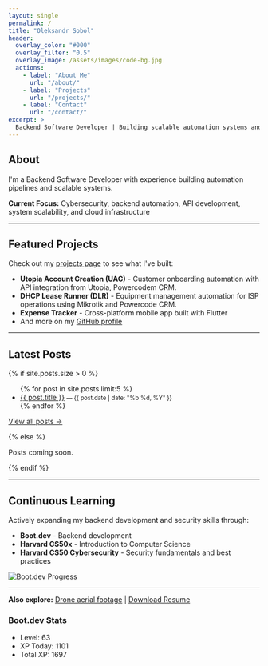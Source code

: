 ```yaml
---
layout: single
permalink: /
title: "Oleksandr Sobol"
header:
  overlay_color: "#000"
  overlay_filter: "0.5"
  overlay_image: /assets/images/code-bg.jpg
  actions:
    - label: "About Me"
      url: "/about/"
    - label: "Projects"
      url: "/projects/"
    - label: "Contact"
      url: "/contact/"
excerpt: >
  Backend Software Developer | Building scalable automation systems and APIs with Python
---
```


## About

I'm a Backend Software Developer with experience building automation pipelines and scalable systems. 

**Current Focus:** Cybersecurity, backend automation, API development, system scalability, and cloud infrastructure

---

## Featured Projects

Check out my [projects page](/projects/) to see what I've built:
- **Utopia Account Creation (UAC)** - Customer onboarding automation with API integration from Utopia, Powercodem CRM.
- **DHCP Lease Runner (DLR)** - Equipment management automation for ISP operations using Mikrotik and Powercode CRM.
- **Expense Tracker** - Cross-platform mobile app built with Flutter
- And more on my [GitHub profile](https://github.com/OleksSobol)

---

## Latest Posts

{% if site.posts.size > 0 %}
<ul class="latest-posts">
  {% for post in site.posts limit:5 %}
  <li>
    <a href="{{ post.url | relative_url }}">{{ post.title }}</a>
    <small> — {{ post.date | date: "%b %d, %Y" }}</small>
  </li>
  {% endfor %}
</ul>

<p><a href="/blog/">View all posts →</a></p>
{% else %}
<p>Posts coming soon.</p>
{% endif %}

---

## Continuous Learning

Actively expanding my backend development and security skills through:
- **Boot.dev** - Backend development
- **Harvard CS50x** - Introduction to Computer Science
- **Harvard CS50 Cybersecurity** - Security fundamentals and best practices


<p align="left">
  <img src="https://api.boot.dev/v1/users/public/0ad99ed2-be60-4b3b-8396-3c130c314deb/thumbnail" alt="Boot.dev Progress">
</p>

---

**Also explore:** [Drone aerial footage](/videos/) | [Download Resume](/assets/resume.pdf)
<!--BOOTDEV_STATS_START-->
### Boot.dev Stats
- Level: 63
- XP Today: 1101
- Total XP: 1697
<!--BOOTDEV_STATS_END-->